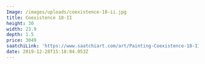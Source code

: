 ```yaml
---
Image: /images/uploads/coexistence-18-ii.jpg
title: Coexistence 18-II
height: 30
width: 23.9
depth: 1.5
price: 3049
saatchiLink: 'https://www.saatchiart.com/art/Painting-Coexistence-18-II/189576/4518676/view'
date: 2019-12-28T15:18:04.053Z
---
```


